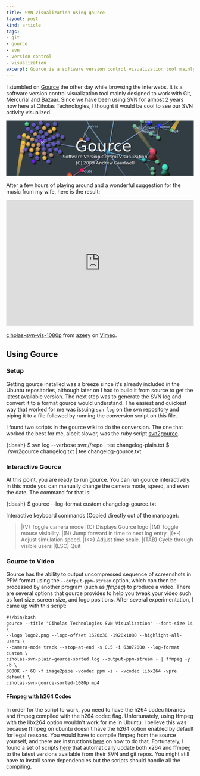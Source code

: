 ```yaml
---
title: SVN Visualization using gource
layout: post
kind: article
tags:
- git
- gource
- svn
- version control
- visualization
excerpt: Gource is a software version control visualization tool mainly designed to work with Git, Mercurial and Bazaar.
---
```


I stumbled on [Gource][gource] the other day while browsing the
interwebs. It is a software version control visualization tool mainly designed to work with Git, Mercurial
and Bazaar. Since we have been using SVN for almost 2 years now here at Ciholas Technologies, I thought it would be
cool to see our SVN activity visualized.

[![gource-logo]][gource]


After a few hours of playing around and a wonderful suggestion for the music from my wife, here is the result:

<object width="100%" height="338">
  <param name="allowfullscreen" value="true" />
  <param name="allowscriptaccess" value="always" />
  <param name="movie" value="http://vimeo.com/moogaloop.swf?clip_id=12604296&amp;server=vimeo.com&amp;show_title=1&amp;show_byline=0&amp;show_portrait=0&amp;color=00adef&amp;fullscreen=1" />
  <embed type="application/x-shockwave-flash" width="100%" height="338" src="http://vimeo.com/moogaloop.swf?clip_id=12604296&amp;server=vimeo.com&amp;show_title=1&amp;show_byline=0&amp;show_portrait=0&amp;color=00adef&amp;fullscreen=1" allowscriptaccess="always" allowfullscreen="true" />
</object>

[ciholas-svn-vis-1080p](http://vimeo.com/12604296) from [azeey](http://vimeo.com/azeey) on [Vimeo](http://vimeo.com).

Using Gource
-----------

### Setup

Getting gource installed was a breeze since it's already included in the Ubuntu repositories, although later on I had to
build it from source to get the latest available version. The next step was to generate the SVN log and convert it to a
format gource would understand. The easiest and quickest way that worked for me was issuing ``svn log`` on the svn
repository and piping it to a file followed by running the conversion script on this file.

I found two scripts in the gource wiki to do the conversion. The one that worked the best for me, albeit slower, was the
ruby script [svn2gource].

{:.bash}
    $ svn log --verbose svn://repo | tee changelog-plain.txt
    $ ./svn2gource changelog.txt | tee changelog-gource.txt

### Interactive Gource

At this point, you are ready to run gource. You can run gource interactively. In this mode you can manually change the
camera mode, speed, and even the date. The command for that is:

{:.bash}
    $ gource --log-format custom changelog-gource.txt

Interactive keyboard commands (Copied directly out of the manpage):

>|(V) Toggle camera mode
>|(C) Displays Gource logo
>|(M) Toggle mouse visibility.
>|(N) Jump forward in time to next log entry.
>|(+-) Adjust simulation speed.
>|(&lt;&gt;) Adjust time scale.
>|(TAB) Cycle through visible users
>|(ESC) Quit

### Gource to Video

Gource has the ability to output uncompressed sequence of screenshots in PPM format using the ``--output-ppm-stream``
option, which can then be processed by another program (such as *ffmpeg*) to produce a video. There are several
options that gource provides to help you tweak your video such as font size, screen size, and logo positions. After
several experimentation, I came up with this script:

    #!/bin/bash
    gource --title "Ciholas Technologies SVN Visualization" --font-size 14 \
    --logo logo2.png --logo-offset 1620x30 -1920x1080 --highlight-all-users \
    --camera-mode track --stop-at-end -s 0.5 -i 63072000 --log-format custom \
    ciholas-svn-plain-gource-sorted.log --output-ppm-stream - | ffmpeg -y -b \
    3000K -r 60 -f image2pipe -vcodec ppm -i - -vcodec libx264 -vpre default \
    ciholas-svn-gource-sorted-1080p.mp4

#### FFmpeg with h264 Codec

In order for the script to work, you need to have the h264 codec libraries and ffmpeg compiled with the h264 codec flag.
Unfortunately, using ffmpeg with the libx264 option wouldn't work for me in Ubuntu. I believe this was because ffmpeg on
ubuntu doesn't have the h264 option enabled by default for legal reasons. You would have to compile ffmpeg from the
source yourself, and there are instructions [here](https://wiki.ubuntu.com/ffmpeg) on how to do that. Fortunately, I
found a set of scripts [here](http://code.google.com/p/x264-ffmpeg-up-to-date/) that automatically
update both x264 and ffmpeg to the latest versions available from their SVN and git repos. You might still have to
install some dependencies but the scripts should handle all the compiling.

[gource]: http://code.google.com/p/gource/
[gource-logo]: /assets/images/gource-logo.png
[svn2gource]: ftp://borg.uu3.net/pub/archive/Gource/svn2gource
